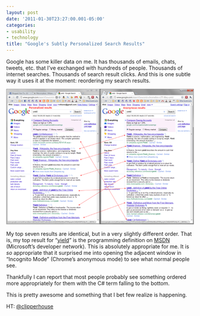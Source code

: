 ```yaml
---
layout: post
date: '2011-01-30T23:27:00.001-05:00'
categories:
- usability
- technology
title: "Google's Subtly Personalized Search Results"
---
```


Google has some killer data on me. It has thousands of emails, chats, tweets, etc. that I’ve exchanged with hundreds of people. Thousands of internet searches. Thousands of search result clicks. And this is one subtle way it uses it at the moment: reordering my search results.

![](/assets/2011/personalized.png)  

My top seven results are identical, but in a very slightly different order. That is, my top result for “[yield](../../2009/04/working-with-yield-keyword-in-c.html)” is the programming definition on [MSDN](http://msdn.microsoft.com/en-us/library/9k7k7cf0.aspx) (Microsoft’s developer network). This is absolutely appropriate for me. It is *so* appropriate that it surprised me into opening the adjacent window in “Incognito Mode” (Chrome’s anonymous mode) to see what normal people see.

Thankfully I can report that most people probably see something ordered more appropriately for them with the C# term falling to the bottom. 

This is pretty awesome and something that I bet few realize is happening.

HT: [@clipperhouse](http://twitter.com/clipperhouse/status/25019705290919936)